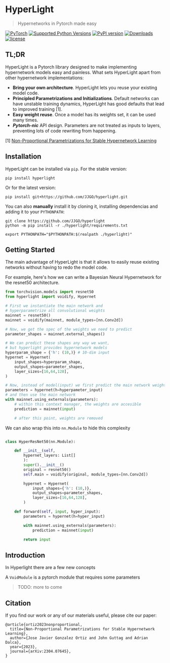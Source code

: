 # HyperLight

> Hypernetworks in Pytorch made easy

[![PyTorch](https://img.shields.io/badge/PyTorch-%23EE4C2C.svg?style=flat&amp;logo=PyTorch&amp;logoColor=white)](https://pytorch.org)
[![Supported Python Versions](https://img.shields.io/pypi/pyversions/hyperlight)](https://pypi.org/project/hyperlight/) 
[![PyPI version](https://badge.fury.io/py/hyperlight.svg)](https://badge.fury.io/py/hyperlight)
[![Downloads](https://pepy.tech/badge/hyperlight)](https://pepy.tech/project/hyperlight)
[![license](https://img.shields.io/github/license/JJGO/hyperlight.svg)](https://github.com/JJGO/hyperlight/blob/main/LICENSE)

## TL;DR

HyperLight is a Pytorch library designed to make implementing hypernetwork models easy and painless.
What sets HyperLight apart from other hypernetwork implementations:

- **Bring your own architecture**. HyperLight lets you reuse your existing model code.
- **Principled Parametrizations and Initializations**. Default networks can have unstable training dynamics, HyperLight has good defaults that lead to improved training [1].
- **Easy weight reuse**. Once a model has its weights set, it can be used many times.
- **_Pytorch-nic_** API design. Parameters are not treated as inputs to layers, preventing lots of code rewriting from happening.

[1] [Non-Proportional Parametrizations for Stable Hypernetwork Learning](https://arxiv.org/abs/2304.07645)

## Installation

HyperLight can be installed via `pip`. For the stable version:

```shell
pip install hyperlight
```

Or for the latest version:

```shell
pip install git+https://github.com/JJGO/hyperlight.git
```

You can also **manually** install it by cloning it, installing dependencias and adding it to your `PYTHONPATH`:


```shell
git clone https://github.com/JJGO/hyperlight
python -m pip install -r ./hyperlight/requirements.txt

export PYTHONPATH="$PYTHONPATH:$(realpath ./hyperlight)"
```


## Getting Started

The main advantage of HyperLight is that it allows to easily reuse existing networks without having to redo the model code.

For example, here's how we can write a Bayesian Neural Hypernetwork for the resnet50 architecture.

```python
from torchvision.models import resnet50
from hyperlight import voidify, Hypernet

# First we instantiate the main network and
# hyperparametrize all convolutional weights
mainnet = resnet50()
mainnet = voidify(mainnet, module_types=[nn.Conv2d])

# Now, we get the spec of the weights we need to predict
parameter_shapes = mainnet.external_shapes()

# We can predict these shapes any way we want,
# but hyperlight provides hypernetwork models
hyperparam_shape = {'h': (10,)} # 10-dim input
hypernet = Hypernet(
    input_shapes=hyperparam_shape,
    output_shapes=parameter_shapes,
    layer_sizes=[16,64,128],
)

# Now, instead of model(input) we first predict the main network weights
parameters = hypernet(h=hyperpameter_input)
# and then use the main network
with mainnet.using_externals(parameters):
    # within this context manager, the weights are accesible
    prediction = mainnet(input)

    # after this point, weights are removed
```

We can also wrap this into `nn.Module` to hide this complexity

```python

class HyperResNet50(nn.Module):

    def __init__(self,
        hypernet_layers: List[]
        ):
        super().__init__()
        original = resnet50()
        self.main = voidify(original, module_types=[nn.Conv2d])

        hypernet = Hypernet(
            input_shapes={'h': (10,)},
            output_shapes=parameter_shapes,
            layer_sizes=[16,64,128],
        )

    def forward(self, input, hyper_input):
        parameters = hypernet(h=hyper_input)

        with mainnet.using_externals(parameters):
            prediction = mainnet(input)

        return input
```

## Introduction

In Hyperlight there are a few new concepts

A `VoidModule` is a pytorch module that requires some parameters

> TODO: more to come

## Citation

If you find our work or any of our materials useful, please cite our paper:

```
@article{ortiz2023nonproportional,
  title={Non-Proportional Parametrizations for Stable Hypernetwork Learning},
  author={Jose Javier Gonzalez Ortiz and John Guttag and Adrian Dalca},
  year={2023},
  journal={arXiv:2304.07645},
}
```
